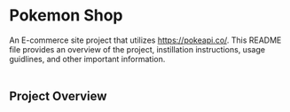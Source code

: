 # Pokemon Shop <br/>
An E-commerce site project that utilizes https://pokeapi.co/. This README file provides an overview of the project, instillation instructions, usage guidlines, and other important information.
<br/>
<br/>
## Project Overview
